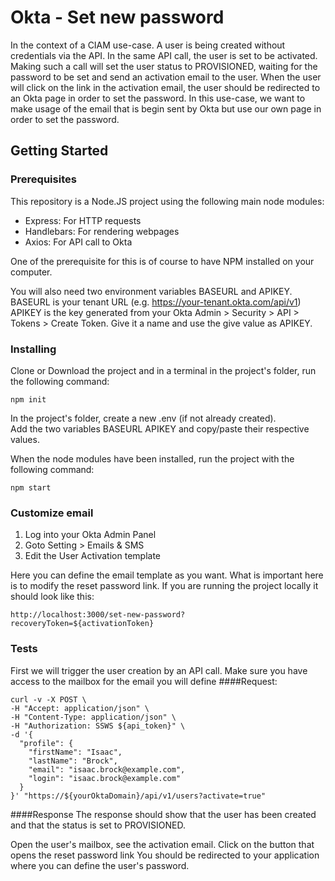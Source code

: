 # Okta - Set new password
In the context of a CIAM use-case. A user is being created without credentials via the API.
In the same API call, the user is set to be activated. 
Making such a call will set the user status to PROVISIONED, waiting for the password to be set and send an activation email to the user.
When the user will click on the link in the activation email, the user should be redirected to an Okta page in order to set the password.
In this use-case, we want to make usage of the email that is begin sent by Okta but use our own page in order to set the password.
## Getting Started
### Prerequisites
This repository is a Node.JS project using the following main node modules:
- Express: For HTTP requests
- Handlebars:  For rendering webpages
- Axios: For API call to Okta

One of the prerequisite for this is of course to have NPM installed on your computer.

You will also need two environment variables BASEURL and APIKEY.  
BASEURL is your tenant URL (e.g. https://your-tenant.okta.com/api/v1)
APIKEY is the key generated from your Okta Admin > Security > API > Tokens > Create Token. Give it a name and use the give value as APIKEY.

### Installing
Clone or Download the project and in a terminal in the project's folder, run the following command:
```
npm init
```
In the project's folder, create a new .env (if not already created).  
Add the two variables BASEURL APIKEY and copy/paste their respective values.

When the node modules have been installed, run the project with the following command:
```
npm start
```
### Customize email
1. Log into your Okta Admin Panel
2. Goto Setting > Emails & SMS
3. Edit the User Activation template

Here you can define the email template as you want. 
What is important here is to modify the reset password link. If you are running the project locally it should look like this:
```
http://localhost:3000/set-new-password?recoveryToken=${activationToken}
```
### Tests
First we will trigger the user creation by an API call. 
Make sure you have access to the mailbox for the email you will define
####Request:
```
curl -v -X POST \
-H "Accept: application/json" \
-H "Content-Type: application/json" \
-H "Authorization: SSWS ${api_token}" \
-d '{
  "profile": {
    "firstName": "Isaac",
    "lastName": "Brock",
    "email": "isaac.brock@example.com",
    "login": "isaac.brock@example.com"
  }
}' "https://${yourOktaDomain}/api/v1/users?activate=true"
```
####Response
The response should show that the user has been created and that the status is set to PROVISIONED.

Open the user's mailbox, see the activation email. Click on the button that opens the reset password link
You should be redirected to your application where you can define the user's password.
